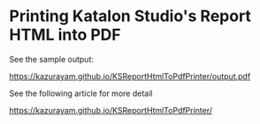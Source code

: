 # Printing Katalon Studio's Report HTML into PDF

See the sample output:

https://kazurayam.github.io/KSReportHtmlToPdfPrinter/output.pdf

See the following article for more detail

https://kazurayam.github.io/KSReportHtmlToPdfPrinter/

